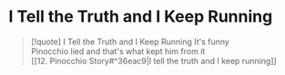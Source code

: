 # I Tell the Truth and I Keep Running

> [!quote] I Tell the Truth and I Keep Running
It's funny  
Pinocchio lied and that's what kept him from it  
[[12.  Pinocchio Story#^36eac9|I tell the truth and I keep running]]  
